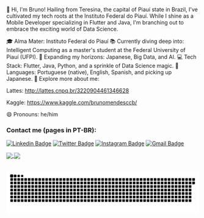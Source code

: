 👋 Hi, I'm Bruno! Hailing from Teresina, the capital of Piauí state in Brazil, I've cultivated my tech roots at the Instituto Federal do Piauí. While I shine as a Mobile Developer specializing in Flutter and Java, I'm branching out to embrace the exciting world of Data Science.

🎓 Alma Mater: Instituto Federal do Piauí
📚 Currently diving deep into: Intelligent Computing as a master's student at the Federal University of Piauí (UFPI).
🌱 Expanding my horizons: Japanese, Big Data, and AI.
💻 Tech Stack: Flutter, Java, Python, and a sprinkle of Data Science magic.
💬 Languages: Portuguese (native), English, Spanish, and picking up Japanese.
🔗 Explore more about me:

Lattes: http://lattes.cnpq.br/3220904461346628

Kaggle: https://www.kaggle.com/brunomendesccb/

😄 Pronouns: he/him


### Contact me (pages in PT-BR):

[![Linkedin Badge](https://img.shields.io/badge/-brunomendesccb-blue?style=flat&logo=Linkedin&logoColor=white&link=https://www.linkedin.com/in/brunomendesccb/)](https://www.linkedin.com/in/brunomendesccb/)
[![Twitter Badge](https://img.shields.io/badge/-@brunomendesccb-1ca0f1?style=flat&labelColor=1ca0f1&logo=twitter&logoColor=white&link=https://twitter.com/brunomendesccb)](https://twitter.com/brunomendesccb)
[![Instagram Badge](https://img.shields.io/badge/-@brunomendesccb-purple?style=flat&logo=instagram&logoColor=white&link=https://instagram.com/brunomendesccb?igshid=OGQ5ZDc2ODk2ZA==)](https://instagram.com/brunomendesccb?igshid=OGQ5ZDc2ODk2ZA==)
[![Gmail Badge](https://img.shields.io/badge/-brunomendesccb-c14438?style=flat&logo=Gmail&logoColor=white&link=mailto:brunomendesccb@gmail.com)](mailto:brunomendesccb@gmail.com)
  
 <div>
  <a href="https://github.com/brunomendesdecarvalho">
  <img height="180em"   align="center" src="https://github-readme-stats.vercel.app/api?username=brunomendesdecarvalho&show_icons=true&theme=jolly&include_all_commits=true&count_private=true"/>
  <img height="180em"  align="center" src="https://github-readme-stats.vercel.app/api/top-langs/?username=brunomendesdecarvalho&&layout=compact&hide=shell&theme=jolly"/>
</div>
 <br>
<div  align="center"> 
 
  ![Snake animation](https://github.com/brunomendesdecarvalho/brunomendesdecarvalho/blob/output/github-contribution-grid-snake.svg)
 
</div>
